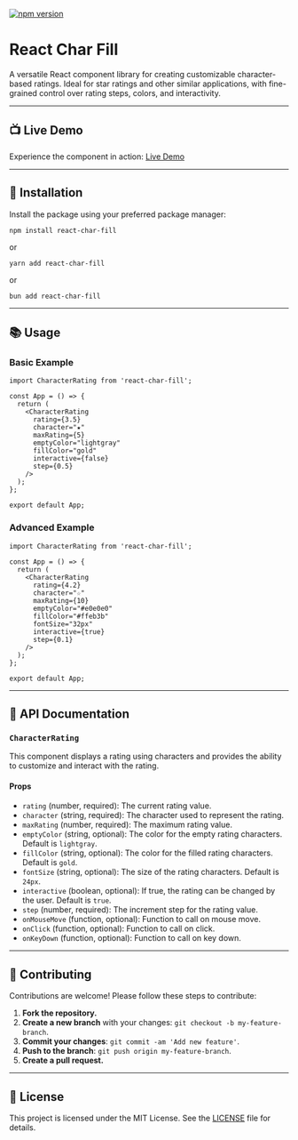 [![npm version](https://badge.fury.io/js/react-char-fill.svg)](https://badge.fury.io/js/react-char-fill)

# React Char Fill

A versatile React component library for creating customizable character-based ratings. Ideal for star ratings and other similar applications, with fine-grained control over rating steps, colors, and interactivity.

---

## 📺 Live Demo

Experience the component in action: [Live Demo](https://lexabu.github.io/react-char-fill/)

---

## 🚀 Installation

Install the package using your preferred package manager:

```
npm install react-char-fill
```

or

```
yarn add react-char-fill
```

or

```
bun add react-char-fill
```

---

## 📚 Usage

### Basic Example

```
import CharacterRating from 'react-char-fill';

const App = () => {
  return (
    <CharacterRating
      rating={3.5}
      character="★"
      maxRating={5}
      emptyColor="lightgray"
      fillColor="gold"
      interactive={false}
      step={0.5}
    />
  );
};

export default App;
```

### Advanced Example

```
import CharacterRating from 'react-char-fill';

const App = () => {
  return (
    <CharacterRating
      rating={4.2}
      character="☆"
      maxRating={10}
      emptyColor="#e0e0e0"
      fillColor="#ffeb3b"
      fontSize="32px"
      interactive={true}
      step={0.1}
    />
  );
};

export default App;
```

---

## 🔧 API Documentation

### `CharacterRating`

This component displays a rating using characters and provides the ability to customize and interact with the rating.

#### Props

- `rating` (number, required): The current rating value.
- `character` (string, required): The character used to represent the rating.
- `maxRating` (number, required): The maximum rating value.
- `emptyColor` (string, optional): The color for the empty rating characters. Default is `lightgray`.
- `fillColor` (string, optional): The color for the filled rating characters. Default is `gold`.
- `fontSize` (string, optional): The size of the rating characters. Default is `24px`.
- `interactive` (boolean, optional): If true, the rating can be changed by the user. Default is `true`.
- `step` (number, required): The increment step for the rating value.
- `onMouseMove` (function, optional): Function to call on mouse move.
- `onClick` (function, optional): Function to call on click.
- `onKeyDown` (function, optional): Function to call on key down.

---

## 🤝 Contributing

Contributions are welcome! Please follow these steps to contribute:

1. **Fork the repository.**
2. **Create a new branch** with your changes: `git checkout -b my-feature-branch`.
3. **Commit your changes**: `git commit -am 'Add new feature'`.
4. **Push to the branch**: `git push origin my-feature-branch`.
5. **Create a pull request.**

---

## 📄 License

This project is licensed under the MIT License. See the [LICENSE](LICENSE) file for details.

